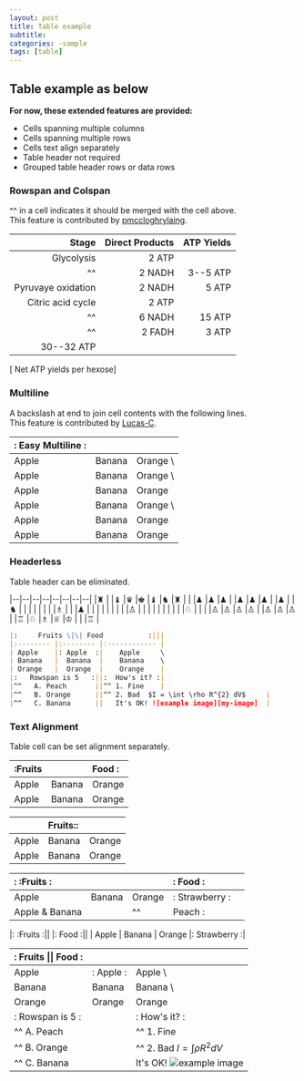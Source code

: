 ```yaml
---
layout: post
title: Table example
subtitle:
categories: -sample
tags: [table]
---
```


## Table example as below

**For now, these extended features are provided:**

* Cells spanning multiple columns
* Cells spanning multiple rows
* Cells text align separately
* Table header not required
* Grouped table header rows or data rows

### Rowspan and Colspan
^^ in a cell indicates it should be merged with the cell above.  
This feature is contributed by [pmccloghrylaing](https://github.com/pmccloghrylaing).  

| Stage | Direct Products | ATP Yields |
| ----: | --------------: | ---------: |
|Glycolysis | 2 ATP                   ||
|^^         | 2 NADH      | 3--5 ATP   |
|Pyruvaye oxidation | 2 NADH | 5 ATP   |
|Citric acid cycle  | 2 ATP           ||
|^^                 | 6 NADH | 15 ATP  |
|^^                 | 2 FADH | 3 ATP   |
| 30--32 ATP                         |||

[ Net ATP yields per hexose]

### Multiline
A backslash at end to join cell contents with the following lines.  
This feature is contributed by [Lucas-C](https://github.com/Lucas-C).

|:     Easy Multiline     :|||
|:------ |:------ |:-------- |
| Apple  | Banana |  Orange  \
| Apple  | Banana |  Orange  \
| Apple  | Banana |  Orange
| Apple  | Banana |  Orange  \
| Apple  | Banana |  Orange  |
| Apple  | Banana |  Orange  |


### Headerless
Table header can be eliminated.

|--|--|--|--|--|--|--|--|
|♜ |  |♝ |♛ |♚ |♝ |♞ |♜ |
|  |♟ |♟ |♟ |  |♟ |♟ |♟ |
|♟ |  |♞ |  |  |  |  |  |
|  |♗ |  |  |♟ |  |  |  |
|  |  |  |  |♙ |  |  |  |
|  |  |  |  |  |♘ |  |  |
|♙ |♙ |♙ |♙ |  |♙ |♙ |♙ |
|♖ |♘ |♗ |♕ |♔ |  |  |♖ |


```markdown
|:     Fruits \|\| Food           :|||
|:-------- |:-------- |:------------ |
| Apple    |: Apple  :|    Apple     \
| Banana   |  Banana  |    Banana    \
| Orange   |  Orange  |    Orange    |
|:   Rowspan is 5   :||:  How's it? :|
|^^   A. Peach       ||^^ 1. Fine    |
|^^   B. Orange      ||^^ 2. Bad  $I = \int \rho R^{2} dV$     |
|^^   C. Banana      ||   It's OK! ![example image][my-image]  |
```

### Text Alignment
Table cell can be set alignment separately.

| \:Fruits         ||  Food   :|
|:-------- |:------ |:-------- |
| Apple    | Banana |  Orange  |
| Apple    | Banana |  Orange  |


|          | Fruits\::        ||
|:-------- |:------ |:-------- |
| Apple    | Banana |  Orange  |
| Apple    | Banana |  Orange  |


|: \:Fruits       :||          |:       Food     :||
|:-------- |:------ |:-------- |:-------- |:------ |
| Apple    | Banana |  Orange  |:   Strawberry    :|
| Apple  &  Banana || ^^       |    Peach        :||


|: \:Fruits       :||          |:       Food     :||
| Apple    | Banana |  Orange  |:   Strawberry    :|


|:     Fruits \|\| Food           :|||
|:-------- |:-------- |:------------ |
| Apple    |: Apple  :|    Apple     \
| Banana   |  Banana  |    Banana    \
| Orange   |  Orange  |    Orange    |
|:   Rowspan is 5   :||:  How's it? :|
|^^   A. Peach       ||^^ 1. Fine    |
|^^   B. Orange      ||^^ 2. Bad  $I = \int \rho R^{2} dV$     |
|^^   C. Banana      ||   It's OK! ![example image][my-image]  |

[my-image]: http://www.unexpected-vortices.com/sw/rippledoc/example-image.jpg "An exemplary image"

